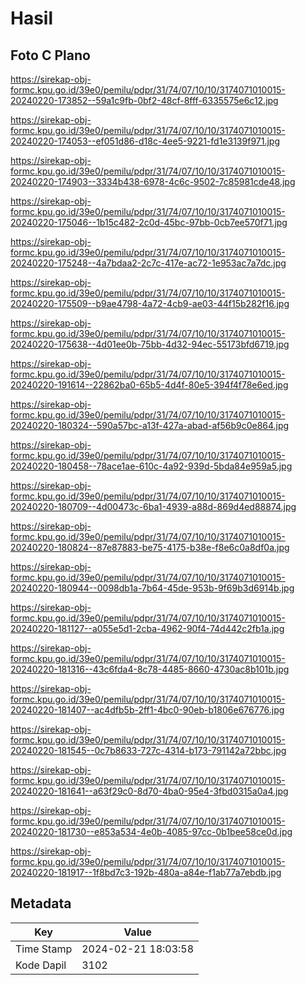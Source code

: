 # Hasil

## Foto C Plano

https://sirekap-obj-formc.kpu.go.id/39e0/pemilu/pdpr/31/74/07/10/10/3174071010015-20240220-173852--59a1c9fb-0bf2-48cf-8fff-6335575e6c12.jpg

https://sirekap-obj-formc.kpu.go.id/39e0/pemilu/pdpr/31/74/07/10/10/3174071010015-20240220-174053--ef051d86-d18c-4ee5-9221-fd1e3139f971.jpg

https://sirekap-obj-formc.kpu.go.id/39e0/pemilu/pdpr/31/74/07/10/10/3174071010015-20240220-174903--3334b438-6978-4c6c-9502-7c85981cde48.jpg

https://sirekap-obj-formc.kpu.go.id/39e0/pemilu/pdpr/31/74/07/10/10/3174071010015-20240220-175046--1b15c482-2c0d-45bc-97bb-0cb7ee570f71.jpg

https://sirekap-obj-formc.kpu.go.id/39e0/pemilu/pdpr/31/74/07/10/10/3174071010015-20240220-175248--4a7bdaa2-2c7c-417e-ac72-1e953ac7a7dc.jpg

https://sirekap-obj-formc.kpu.go.id/39e0/pemilu/pdpr/31/74/07/10/10/3174071010015-20240220-175509--b9ae4798-4a72-4cb9-ae03-44f15b282f16.jpg

https://sirekap-obj-formc.kpu.go.id/39e0/pemilu/pdpr/31/74/07/10/10/3174071010015-20240220-175638--4d01ee0b-75bb-4d32-94ec-55173bfd6719.jpg

https://sirekap-obj-formc.kpu.go.id/39e0/pemilu/pdpr/31/74/07/10/10/3174071010015-20240220-191614--22862ba0-65b5-4d4f-80e5-394f4f78e6ed.jpg

https://sirekap-obj-formc.kpu.go.id/39e0/pemilu/pdpr/31/74/07/10/10/3174071010015-20240220-180324--590a57bc-a13f-427a-abad-af56b9c0e864.jpg

https://sirekap-obj-formc.kpu.go.id/39e0/pemilu/pdpr/31/74/07/10/10/3174071010015-20240220-180458--78ace1ae-610c-4a92-939d-5bda84e959a5.jpg

https://sirekap-obj-formc.kpu.go.id/39e0/pemilu/pdpr/31/74/07/10/10/3174071010015-20240220-180709--4d00473c-6ba1-4939-a88d-869d4ed88874.jpg

https://sirekap-obj-formc.kpu.go.id/39e0/pemilu/pdpr/31/74/07/10/10/3174071010015-20240220-180824--87e87883-be75-4175-b38e-f8e6c0a8df0a.jpg

https://sirekap-obj-formc.kpu.go.id/39e0/pemilu/pdpr/31/74/07/10/10/3174071010015-20240220-180944--0098db1a-7b64-45de-953b-9f69b3d6914b.jpg

https://sirekap-obj-formc.kpu.go.id/39e0/pemilu/pdpr/31/74/07/10/10/3174071010015-20240220-181127--a055e5d1-2cba-4962-90f4-74d442c2fb1a.jpg

https://sirekap-obj-formc.kpu.go.id/39e0/pemilu/pdpr/31/74/07/10/10/3174071010015-20240220-181316--43c6fda4-8c78-4485-8660-4730ac8b101b.jpg

https://sirekap-obj-formc.kpu.go.id/39e0/pemilu/pdpr/31/74/07/10/10/3174071010015-20240220-181407--ac4dfb5b-2ff1-4bc0-90eb-b1806e676776.jpg

https://sirekap-obj-formc.kpu.go.id/39e0/pemilu/pdpr/31/74/07/10/10/3174071010015-20240220-181545--0c7b8633-727c-4314-b173-791142a72bbc.jpg

https://sirekap-obj-formc.kpu.go.id/39e0/pemilu/pdpr/31/74/07/10/10/3174071010015-20240220-181641--a63f29c0-8d70-4ba0-95e4-3fbd0315a0a4.jpg

https://sirekap-obj-formc.kpu.go.id/39e0/pemilu/pdpr/31/74/07/10/10/3174071010015-20240220-181730--e853a534-4e0b-4085-97cc-0b1bee58ce0d.jpg

https://sirekap-obj-formc.kpu.go.id/39e0/pemilu/pdpr/31/74/07/10/10/3174071010015-20240220-181917--1f8bd7c3-192b-480a-a84e-f1ab77a7ebdb.jpg


## Metadata

| Key        | Value               |
| ---------- | ------------------- |
| Time Stamp | 2024-02-21 18:03:58 |
| Kode Dapil | 3102                |



